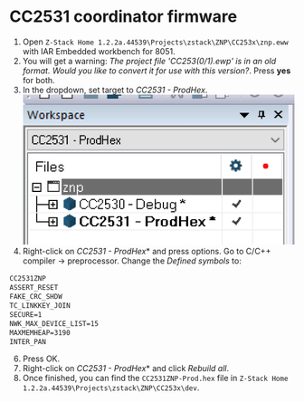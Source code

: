 # CC2531 coordinator firmware
1. Open `Z-Stack Home 1.2.2a.44539\Projects\zstack\ZNP\CC253x\znp.eww` with IAR Embedded workbench for 8051.
2. You will get a warning: *The project file 'CC253(0/1).ewp' is in an old format. Would you like to convert it for use with this version?*. Press **yes** for both.
3. In the dropdown, set target to *CC2531 - ProdHex*.
![Target](images/target.png)
4. Right-click on *CC2531 - ProdHex** and press options. Go to C/C++ compiler -> preprocessor. Change the *Defined symbols* to:
```
CC2531ZNP
ASSERT_RESET
FAKE_CRC_SHDW
TC_LINKKEY_JOIN
SECURE=1
NWK_MAX_DEVICE_LIST=15
MAXMEMHEAP=3190
INTER_PAN
```
6. Press OK.
7. Right-click on *CC2531 - ProdHex** and click *Rebuild all*.
8. Once finished, you can find the `CC2531ZNP-Prod.hex` file in `Z-Stack Home 1.2.2a.44539\Projects\zstack\ZNP\CC253x\dev`.


